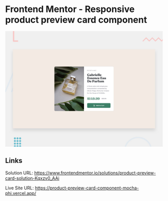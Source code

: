 # Frontend Mentor - Responsive product preview card component

![Design preview for the Product preview card component coding challenge](./design/desktop-preview.jpg)

## Links
Solution URL: https://www.frontendmentor.io/solutions/product-preview-card-solution-Kqxzv0_AAi

Live Site URL: https://product-preview-card-component-mocha-phi.vercel.app/

